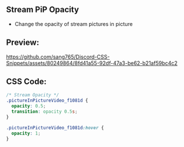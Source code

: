 ## Stream PiP Opacity
- Change the opacity of stream pictures in picture


## Preview:
https://github.com/sang765/Discord-CSS-Snippets/assets/80249864/8fd41a55-92df-47a3-be62-b21af59bc4c2

## CSS Code:
```css
/* Stream Opacity */
.pictureInPictureVideo_f1081d {
  opacity: 0.5;
  transition: opacity 0.5s;
}

.pictureInPictureVideo_f1081d:hover {
  opacity: 1;
}
```
